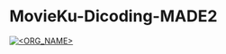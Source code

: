 # MovieKu-Dicoding-MADE2

[![<ORG_NAME>](https://circleci.com/gh/rezaharisz/MovieKu-Dicoding-MADE2.svg?style=svg)](https://circleci.com/gh/rezaharisz/MovieKu-Dicoding-MADE2)
